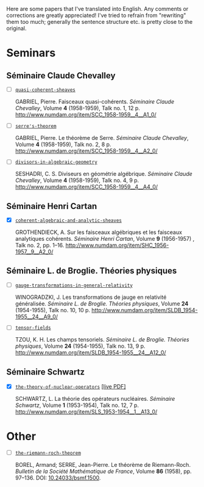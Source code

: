 Here are some papers that I've translated into English. Any comments or corrections are greatly appreciated! I've tried to refrain from "rewriting" them too much; generally the sentence structure etc. is pretty close to the original.

# Seminars

## Séminaire Claude Chevalley

- [ ] [`quasi-coherent-sheaves`](https://github.com/thosgood/translations/tree/master/quasi-coherent-sheaves)
  
  GABRIEL, Pierre. Faisceaux quasi-cohérents. _Séminaire Claude Chevalley_, Volume **4** (1958-1959), Talk no. 1, 12 p. http://www.numdam.org/item/SCC_1958-1959__4__A1_0/
- [ ] [`serre's-theorem`](https://github.com/thosgood/translations/tree/master/serre's-theorem)

  GABRIEL, Pierre. Le théorème de Serre. _Séminaire Claude Chevalley_, Volume **4** (1958-1959), Talk no. 2, 8 p. http://www.numdam.org/item/SCC_1958-1959__4__A2_0/
- [ ] [`divisors-in-algebraic-geometry`](https://github.com/thosgood/translations/tree/master/divisors-in-algebraic-geometry)

  SESHADRI, C. S. Diviseurs en géométrie algébrique. _Séminaire Claude Chevalley_, Volume **4** (1958-1959), Talk no. 4, 9 p. http://www.numdam.org/item/SCC_1958-1959__4__A4_0/

## Séminaire Henri Cartan

- [x] [`coherent-algebraic-and-analytic-sheaves`](https://github.com/thosgood/translations/tree/master/coherent-algebraic-and-analytic-sheaves)

  GROTHENDIECK, A. Sur les faisceaux algébriques et les faisceaux analytiques cohérents. _Séminaire Henri Cartan_, Volume **9** (1956-1957) , Talk no. 2, pp. 1–16. http://www.numdam.org/item/SHC_1956-1957__9__A2_0/

## Séminaire L. de Broglie. Théories physiques

- [ ] [`gauge-transformations-in-general-relativity`](https://github.com/thosgood/translations/tree/master/gauge-transformations-in-general-relativity)

  WINOGRADZKI, J. Les transformations de jauge en relativité généralisée. _Séminaire L. de Broglie. Théories physiques_, Volume **24** (1954-1955), Talk no. 10, 10 p. http://www.numdam.org/item/SLDB_1954-1955__24__A9_0/
- [ ] [`tensor-fields`](https://github.com/thosgood/translations/tree/master/tensor-fields)

  TZOU, K. H. Les champs tensoriels. _Séminaire L. de Broglie. Théories physiques_, Volume **24** (1954-1955), Talk no. 13, 9 p. http://www.numdam.org/item/SLDB_1954-1955__24__A12_0/

## Séminaire Schwartz

- [x] [`the-theory-of-nuclear-operators`](https://github.com/thosgood/translations/tree/master/the-theory-of-nuclear-operators) [[live PDF]](https://latex.aslushnikov.com/compile?git=https%3A%2F%2Fgithub.com%2Fthosgood%2Ftranslations&target=the-theory-of-nuclear-operators%2Fthe-theory-of-nuclear-operators.tex&command=pdflatex&trackId=1594735239381)

  SCHWARTZ, L. La théorie des opérateurs nucléaires. _Séminaire Schwartz_, Volume **1** (1953-1954), Talk no. 12, 7 p. http://www.numdam.org/item/SLS_1953-1954__1__A13_0/

# Other

- [ ] [`the-riemann-roch-theorem`](https://github.com/thosgood/translations/tree/master/the-riemann-roch-theorem)

  BOREL, Armand; SERRE, Jean-Pierre. Le théorème de Riemann-Roch. _Bulletin de la Société Mathématique de France_, Volume **86** (1958), pp. 97–136. DOI: [10.24033/bsmf.1500](https://www.doi.org/10.24033/bsmf.1500).

